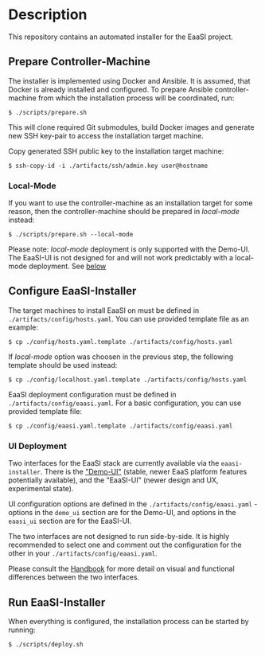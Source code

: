 # Description

This repository contains an automated installer for the EaaSI project.


## Prepare Controller-Machine

The installer is implemented using Docker and Ansible. It is assumed, that Docker
is already installed and configured. To prepare Ansible controller-machine from
which the installation process will be coordinated, run:
```
$ ./scripts/prepare.sh
```

This will clone required Git submodules, build Docker images and generate new
SSH key-pair to access the installation target machine.

Copy generated SSH public key to the installation target machine:
```
$ ssh-copy-id -i ./artifacts/ssh/admin.key user@hostname
```

### Local-Mode

If you want to use the controller-machine as an installation target for some
reason, then the controller-machine should be prepared in *local-mode* instead:
```
$ ./scripts/prepare.sh --local-mode
```


Please note: *local-mode* deployment is only supported with the Demo-UI. The EaaSI-UI
is not designed for and will not work predictably with a local-mode deployment.
See [below](#ui-deployment)


## Configure EaaSI-Installer

The target machines to install EaaSI on must be defined in `./artifacts/config/hosts.yaml`.
You can use provided template file as an example:
```
$ cp ./config/hosts.yaml.template ./artifacts/config/hosts.yaml
```

If *local-mode* option was choosen in the previous step, the following template
should be used instead:
```
$ cp ./config/localhost.yaml.template ./artifacts/config/hosts.yaml
```

EaaSI deployment configuration must be defined in `./artifacts/config/eaasi.yaml`.
For a basic configuration, you can use provided template file:
```
$ cp ./config/eaasi.yaml.template ./artifacts/config/eaasi.yaml
```

### UI Deployment

Two interfaces for the EaaSI stack are currently available via the `eaasi-installer`.
There is the ["Demo-UI"](https://eaasi.gitlab.io/eaasi_user_handbook/legacy/dev_ui.html)
(stable, newer EaaS platform features potentially available), and the "EaaSI-UI"
(newer design and UX, experimental state).

UI configuration options are defined in the `./artifacts/config/eaasi.yaml` - options in
the `demo_ui` section are for the Demo-UI, and options in the `eaasi_ui` section are for
the EaaSI-UI.

The two interfaces are not designed to run side-by-side. It is highly recommended to select
one and comment out the configuration for the other in your `./artifacts/config/eaasi.yaml`.

Please consult the [Handbook](https://eaasi.gitlab.io/eaasi_user_handbook/index.html) for
more detail on visual and functional differences between the two interfaces.


## Run EaaSI-Installer

When everything is configured, the installation process can be started by running:
```
$ ./scripts/deploy.sh
```
